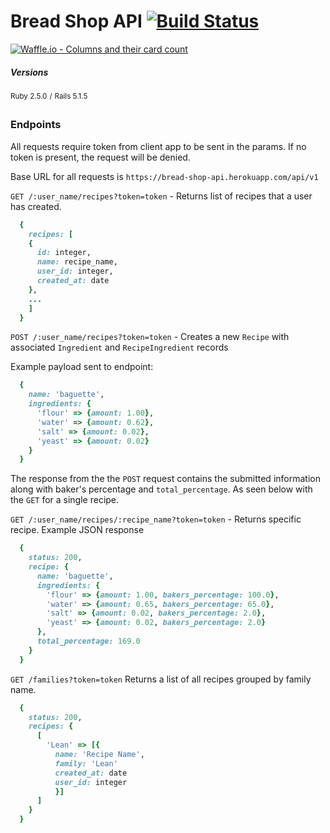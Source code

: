 # Bread Shop API [![Build Status](https://travis-ci.org/mikeyduece/bread_shop.svg?branch=master)](https://travis-ci.org/mikeyduece/bread_shop)

[![Waffle.io - Columns and their card count](https://badge.waffle.io/mikeyduece/bread_shop.svg?columns=all)](https://waffle.io/mikeyduece/bread_shop)


##### Versions

<sup>Ruby 2.5.0</sup> <sup>/</sup> <sup>Rails 5.1.5</sup>

### Endpoints
All requests require token from client app to be sent in the params. If no token is present, the request will be denied.

Base URL for all requests is `https://bread-shop-api.herokuapp.com/api/v1`

`GET /:user_name/recipes?token=token` - Returns list of recipes that a user has created.
```ruby
  {
    recipes: [
    {
      id: integer,
      name: recipe_name,
      user_id: integer,
      created_at: date
    },
    ...
    ]
  }
```

`POST /:user_name/recipes?token=token` - Creates a new `Recipe` with associated `Ingredient` and `RecipeIngredient` records

Example payload sent to endpoint:
```ruby
  {
    name: 'baguette',
    ingredients: {
      'flour' => {amount: 1.00},
      'water' => {amount: 0.62},
      'salt' => {amount: 0.02},
      'yeast' => {amount: 0.02}
    }
  }
```

The response from the the `POST` request contains the submitted information along with baker's percentage and `total_percentage`. As seen below with the `GET` for a single recipe.

`GET /:user_name/recipes/:recipe_name?token=token` - Returns specific recipe.
Example JSON response

```ruby
  {
    status: 200,
    recipe: {
      name: 'baguette',
      ingredients: {
        'flour' => {amount: 1.00, bakers_percentage: 100.0},
        'water' => {amount: 0.65, bakers_percentage: 65.0},
        'salt' => {amount: 0.02, bakers_percentage: 2.0},
        'yeast' => {amount: 0.02, bakers_percentage: 2.0}
      },
      total_percentage: 169.0
    }
  }
```

`GET /families?token=token` Returns a list of all recipes grouped by family name.

```ruby
  {
    status: 200,
    recipes: {
      [
        'Lean' => [{
          name: 'Recipe Name',
          family: 'Lean'
          created_at: date
          user_id: integer
          }]
      ]
    }
  }
```

